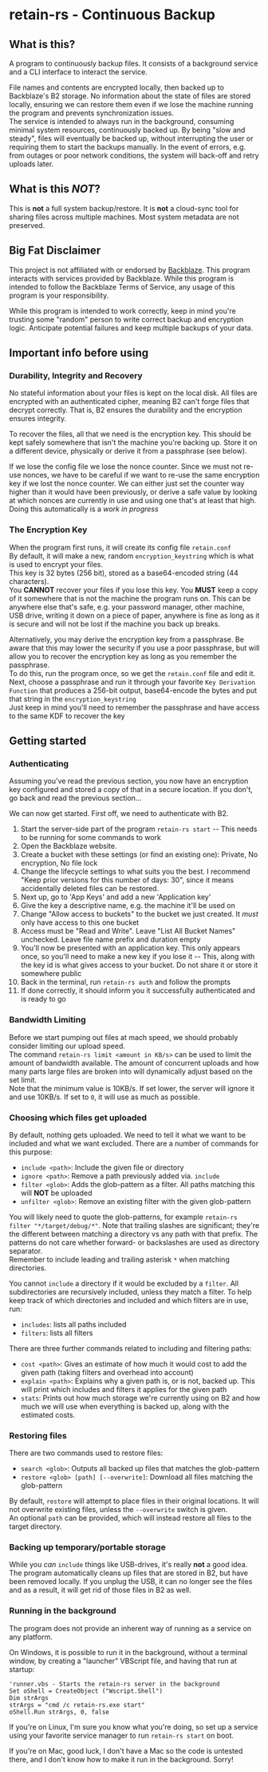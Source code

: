 # retain-rs - Continuous Backup

## What is this?
A program to continuously backup files. It consists of a background service and a CLI interface to interact the service.  

File names and contents are encrypted locally, then backed up to Backblaze's B2 storage. 
No information about the state of files are stored locally, ensuring we can restore them even if we lose the machine running the program and prevents synchronization issues.  
The service is intended to always run in the background, consuming minimal system resources, continuously backed up.
By being "slow and steady", files will eventually be backed up, without interrupting the user or requiring them to start the backups manually.
In the event of errors, e.g. from outages or poor network conditions, the system will back-off and retry uploads later. 

## What is this _NOT_?
This is **not** a full system backup/restore. It is **not** a cloud-sync tool for sharing files across multiple machines.
Most system metadata are not preserved.

## Big Fat Disclaimer
This project is not affiliated with or endorsed by [Backblaze](https://www.backblaze.com). This program interacts with services provided by Backblaze. 
While this program is intended to follow the Backblaze Terms of Service, any usage of this program is your responsibility.

While this program is intended to work correctly, keep in mind you're trusting some "random" person to write correct backup and encryption logic. Anticipate potential failures and keep multiple backups of your data.

## Important info before using

### Durability, Integrity and Recovery
No stateful information about your files is kept on the local disk. All files are encrypted with an authenticated cipher, meaning B2 can't forge files that decrypt correctly.
That is, B2 ensures the durability and the encryption ensures integrity.

To recover the files, all that we need is the encryption key. This should be kept safely somewhere that isn't the machine you're backing up. Store it on a different device, physically or derive it from a passphrase (see below).

If we lose the config file we lose the nonce counter. Since we must not re-use nonces, we have to be careful if we want to re-use the same encryption key if we lost the nonce counter.
We can either just set the counter way higher than it would have been previously, or derive a safe value by looking at which nonces are currently in use and using one that's at least that high. 
Doing this automatically is a _work in progress_

### The Encryption Key
When the program first runs, it will create its config file `retain.conf`  
By default, it will make a new, random `encryption_keystring` which is what is used to encrypt your files.  
This key is 32 bytes (256 bit), stored as a base64-encoded string (44 characters).  
You **CANNOT** recover your files if you lose this key. You **MUST** keep a copy of it somewhere that is not the machine the program runs on.
This can be anywhere else that's safe, e.g. your password manager, other machine, USB drive, writing it down on a piece of paper, anywhere is fine as long as it is secure and will not be lost if the machine you back up breaks.

Alternatively, you may derive the encryption key from a passphrase. Be aware that this may lower the security if you use a poor passphrase, but will allow you to recover the encryption key as long as you remember the passphrase.  
To do this, run the program once, so we get the `retain.conf` file and edit it.
Next, choose a passphrase and run it through your favorite `Key Derivation Function` that produces a 256-bit output, base64-encode the bytes and put that string in the `encryption_keystring`  
Just keep in mind you'll need to remember the passphrase and have access to the same KDF to recover the key

## Getting started
### Authenticating
Assuming you've read the previous section, you now have an encryption key configured and stored a copy of that in a secure location.
If you don't, go back and read the previous section...

We can now get started. First off, we need to authenticate with B2.

1. Start the server-side part of the program `retain-rs start` -- This needs to be running for some commands to work
2. Open the Backblaze website. 
3. Create a bucket with these settings (or find an existing one): Private, No encryption, No file lock
4. Change the lifecycle settings to what suits you the best. I recommend "Keep prior versions for this number of days: 30", since it means accidentally deleted files can be restored.
5. Next up, go to 'App Keys' and add a new 'Application key'
6. Give the key a descriptive name, e.g. the machine it'll be used on
7. Change "Allow access to buckets" to the bucket we just created. It _must_ only have access to this one bucket
8. Access must be "Read and Write". Leave "List All Bucket Names" unchecked. Leave file name prefix and duration empty
9. You'll now be presented with an application key. This only appears once, so you'll need to make a new key if you lose it -- This, along with the key id is what gives access to your bucket. Do not share it or store it somewhere public
10. Back in the terminal, run `retain-rs auth` and follow the prompts
11. If done correctly, it should inform you it successfully authenticated and is ready to go

### Bandwidth Limiting
Before we start pumping out files at mach speed, we should probably consider limiting our upload speed.  
The command `retain-rs limit <amount in KB/s>` can be used to limit the amount of bandwidth available.
The amount of concurrent uploads and how many parts large files are broken into will dynamically adjust based on the set limit.  
Note that the minimum value is 10KB/s. If set lower, the server will ignore it and use 10KB/s. If set to `0`, it will use as much as possible.

### Choosing which files get uploaded
By default, nothing gets uploaded. We need to tell it what we want to be included and what we want excluded.
There are a number of commands for this purpose:

* `include <path>`: Include the given file or directory
* `ignore <path>`: Remove a path previously added via. `include`
* `filter <glob>`: Adds the glob-pattern as a filter. All paths matching this will **NOT** be uploaded
* `unfilter <glob>`: Remove an existing filter with the given glob-pattern

You will likely need to quote the glob-patterns, for example `retain-rs filter "*/target/debug/*"`.
Note that trailing slashes are significant; they're the different between matching a directory vs any path with that prefix.
The patterns do not care whether forward- or backslashes are used as directory separator.   
Remember to include leading and trailing asterisk `*` when matching directories.

You cannot `include` a directory if it would be excluded by a `filter`. All subdirectories are recursively included, unless they match a filter.
To help keep track of which directories and included and which filters are in use, run:

* `includes`: lists all paths included
* `filters`: lists all filters

There are three further commands related to including and filtering paths:

* `cost <path>`: Gives an estimate of how much it would cost to add the given path (taking filters and overhead into account) 
* `explain <path>`: Explains why a given path is, or is not, backed up. This will print which includes and filters it applies for the given path
* `stats`: Prints out how much storage we're currently using on B2 and how much we will use when everything is backed up, along with the estimated costs.

### Restoring files
There are two commands used to restore files:

* `search <glob>`: Outputs all backed up files that matches the glob-pattern
* `restore <glob> [path] [--overwrite]`: Download all files matching the glob-pattern

By default, `restore` will attempt to place files in their original locations. It will not overwrite existing files, unless the `--overwrite` switch is given.  
An optional `path` can be provided, which will instead restore all files to the target directory. 

### Backing up temporary/portable storage
While you _can_ `include` things like USB-drives, it's really **not** a good idea. 
The program automatically cleans up files that are stored in B2, but have been removed locally.
If you unplug the USB, it can no longer see the files and as a result, it will get rid of those files in B2 as well.

### Running in the background
The program does not provide an inherent way of running as a service on any platform.

On Windows, it is possible to run it in the background, without a terminal window, by creating a "launcher" VBScript file, and having that run at startup:
```
'runner.vbs - Starts the retain-rs server in the background
Set oShell = CreateObject ("Wscript.Shell") 
Dim strArgs
strArgs = "cmd /c retain-rs.exe start"
oShell.Run strArgs, 0, false
```

If you're on Linux, I'm sure you know what you're doing, so set up a service using your favorite service manager to run `retain-rs start` on boot.

If you're on Mac, good luck, I don't have a Mac so the code is untested there, and I don't know how to make it run in the background. Sorry!   